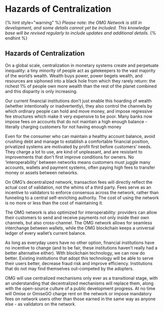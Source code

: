 # Hazards of Centralization

{% hint style="warning" %}
_Please note: the OMG Network is still in development, and some details cannot yet be included. This knowledge base will be revised regularly to include updates and additional details._
{% endhint %}

## Hazards of Centralization

On a global scale, centralization in monetary systems create and perpetuate inequality: a tiny minority of people act as gatekeepers to the vast majority of the world’s wealth. Wealth buys power, power begets wealth, and resources are siphoned into a black hole from which they rarely return: the richest 1% of people own more wealth than the rest of the planet combined and this disparity is only increasing.

Our current financial institutions don’t just enable this hoarding of wealth \(whether intentionally or inadvertently\), they also control the channels by which ordinary people can hold and move money, and impose regressive fee structures which make it very expensive to be poor. Many banks now impose fees on accounts that do not maintain a high enough balance - literally charging customers for not having enough money

Even for the consumer who can maintain a healthy account balance, avoid crushing debt and manage to establish a comfortable financial position, privatized systems are motivated by profit first before customers’ needs. They charge a lot to use, are kind of unpleasant, and are resistant to improvements that don't first improve conditions for owners. No ‘interoperability' between networks means customers must juggle many accounts, wallets and payment systems, often paying high fees to transfer money or assets between networks.

On OMG’s decentralized network, transaction fees will directly reflect the actual cost of validation, not the whims of a third party. Fees serve as an incentive to validators to enforce consensus across the network, rather than funneling to a central self-enriching authority. The cost of using the network is no more or less than the cost of maintaining it.

The OMG network is also optimized for interoperability: providers can allow their customers to send and receive payments not only inside their own channels, but also cross-channel. The OMG network allows for seamless interchange between wallets, while the OMG blockchain keeps a universal ledger of every wallet’s current balance.

As long as everyday users have no other option, financial institutions have no incentive to change \(and to be fair, these institutions haven’t really had a better alternative either\). With blockchain technology, we can now do better. Existing institutions that adopt this technology will be able to serve their users better, decrease fraud risk and improve efficiency. Institutions that do not may find themselves out-competed by the adopters.

OMG will use centralized mechanisms only ever as a transitional stage, with an understanding that decentralized mechanisms will replace them, along with the open-source culture of a public development progress. At no time will Omise or OmiseGO charge rent on the network or impose mandatory fees on network users other than those earned in the same way as anyone else - as validators on the network.

